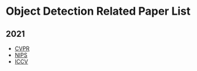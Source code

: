 # Object Detection Related Paper List

## 2021

- [CVPR](2021/cvpr.md)
- [NIPS](2021/nips.md)
- [ICCV](2021/iccv.md)